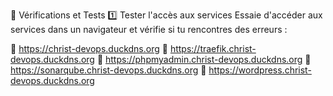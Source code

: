 🚀 Vérifications et Tests
1️⃣ Tester l'accès aux services
Essaie d'accéder aux services dans un navigateur et vérifie si tu rencontres des erreurs :

 🔗 https://christ-devops.duckdns.org
 🔗 https://traefik.christ-devops.duckdns.org
 🔗 https://phpmyadmin.christ-devops.duckdns.org
 🔗 https://sonarqube.christ-devops.duckdns.org
 🔗 https://wordpress.christ-devops.duckdns.org